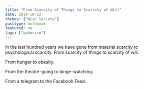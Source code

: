```yaml
---
title: "From Scarcity of Things to Scarcity of Will"
date: 2019-10-22
themes: ["Wise Society"]
posttype: notebook
featured: no
tags: ["aphorism"]
---
```


In the last hundred years we have gone from material scarcity to psychological scarcity. From scarcity of things to scarcity of will.

From hunger to obesity.

From the theatre-going to binge-watching.

From a telegram to the Facebook Feed.

